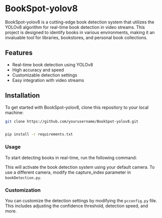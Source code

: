 # BookSpot-yolov8

BookSpot-yolov8 is a cutting-edge book detection system that utilizes the YOLOv8 algorithm for real-time book detection in video streams. 
This project is designed to identify books in various environments, making it an invaluable tool for libraries, bookstores, and personal book collections.

## Features

- Real-time book detection using YOLOv8
- High accuracy and speed
- Customizable detection settings
- Easy integration with video streams

## Installation

To get started with BookSpot-yolov8, clone this repository to your local machine:

```sh
git clone https://github.com/yourusername/BookSpot-yolov8.git


pip install -r requirements.txt
```


### Usage
To start detecting books in real-time, run the following command:

This will activate the book detection system using your default camera. To use a different camera, modify the capture_index parameter in `bookDetection.py`.

### Customization
You can customize the detection settings by modifying the `pcconfig.py` file. This includes adjusting the confidence threshold, detection speed, and more.
